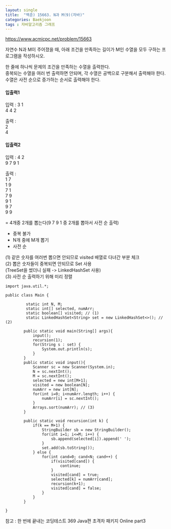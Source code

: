 ```yaml
---
layout: single
title:  "백준) 15663. N과 M(9)(자바)"
categories: Baekjoon
tags : 자바알고리즘 그래프
---
```


https://www.acmicpc.net/problem/15663

자연수 N과 M이 주어졌을 때, 아래 조건을 만족하는 길이가 M인 수열을 모두 구하는 프로그램을 작성하시오.

한 줄에 하나씩 문제의 조건을 만족하는 수열을 출력한다.   
중복되는 수열을 여러 번 출력하면 안되며, 각 수열은 공백으로 구분해서 출력해야 한다.    
수열은 사전 순으로 증가하는 순서로 출력해야 한다.    

#### 입출력1
입력 :  3 1  
4 4 2  

출력 :   
2  
4       


#### 입출력2
입력 :   4 2    
9 7 9 1  

출력 :   
1 7   
1 9   
7 1   
7 9   
9 1   
9 7   
9 9   

= 4개중 2개를 뽑는다(9 7 9 1 중 2개를 뽑아서 사전 순 출력)  

 
- 중복 불가
- N개 중에 M개 뽑기
- 사전 순


(1) 같은 숫자를 여러번 뽑으면 안되므로 visited 배열로 다녀간 부분 체크  
(2) 뽑은 숫자들이 중복되면 안되므로 Set 사용  
(TreeSet을 썼더니 실패 -> LinkedHashSet 사용)  
(3) 사전 순 출력하기 위해 미리 정렬  

```
import java.util.*;

public class Main {

         static int N, M;
         static int[] selected, numArr;
         static boolean[] visited; // (1)
         static LinkedHashSet<String> set = new LinkedHashSet<>(); // (2)

        public static void main(String[] args){
            input();
            recursion(1);
            for(String s : set) {
                System.out.println(s);
            }
        }
        public static void input(){
            Scanner sc = new Scanner(System.in);
            N = sc.nextInt();
            M = sc.nextInt();
            selected = new int[M+1];
            visited = new boolean[N];
            numArr = new int[N];
            for(int i=0; i<numArr.length; i++) {
                numArr[i] = sc.nextInt();
            }
            Arrays.sort(numArr); // (3)
        }

        public static void recursion(int k) { 
            if(k == M+1) {
                StringBuilder sb = new StringBuilder();
                for(int i=1; i<=M; i++) {
                    sb.append(selected[i]).append(' ');
                }
                set.add(sb.toString());
            } else {
                for(int cand=0; cand<N; cand++) {
                    if(visited[cand]) {
                        continue;
                    }
                    visited[cand] = true;
                    selected[k] = numArr[cand];
                    recursion(k+1);
                    visited[cand] = false;
                }
            }
        }
        
} 

```
참고 : 한 번에 끝내는 코딩테스트 369 Java편 초격차 패키지 Online part3 